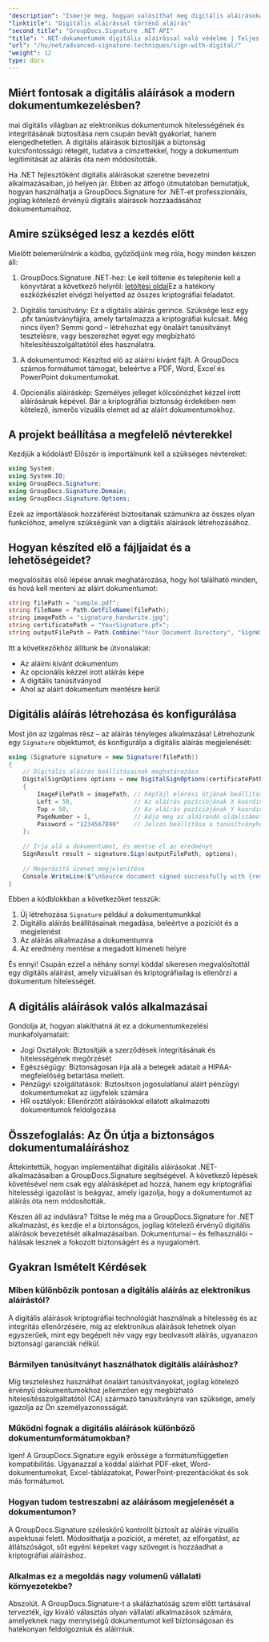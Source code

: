 ```yaml
---
"description": "Ismerje meg, hogyan valósíthat meg digitális aláírásokat .NET alkalmazásokban a GroupDocs.Signature használatával a dokumentumok biztonságának fokozása, a hitelesség biztosítása és a megfelelőségi követelmények teljesítése érdekében."
"linktitle": "Digitális aláírással történő aláírás"
"second_title": "GroupDocs.Signature .NET API"
"title": ".NET-dokumentumok digitális aláírással való védelme | Teljes útmutató"
"url": "/hu/net/advanced-signature-techniques/sign-with-digital/"
"weight": 12
type: docs
---
```

## Miért fontosak a digitális aláírások a modern dokumentumkezelésben?

mai digitális világban az elektronikus dokumentumok hitelességének és integritásának biztosítása nem csupán bevált gyakorlat, hanem elengedhetetlen. A digitális aláírások biztosítják a biztonság kulcsfontosságú rétegét, tudatva a címzettekkel, hogy a dokumentum legitimitását az aláírás óta nem módosították.

Ha .NET fejlesztőként digitális aláírásokat szeretne bevezetni alkalmazásaiban, jó helyen jár. Ebben az átfogó útmutatóban bemutatjuk, hogyan használhatja a GroupDocs.Signature for .NET-et professzionális, jogilag kötelező érvényű digitális aláírások hozzáadásához dokumentumaihoz.

## Amire szükséged lesz a kezdés előtt

Mielőtt belemerülnénk a kódba, győződjünk meg róla, hogy minden készen áll:

1. GroupDocs.Signature .NET-hez: Le kell töltenie és telepítenie kell a könyvtárat a következő helyről: [letöltési oldal](https://releases.groupdocs.com/signature/net/)Ez a hatékony eszközkészlet elvégzi helyetted az összes kriptográfiai feladatot.

2. Digitális tanúsítvány: Ez a digitális aláírás gerince. Szüksége lesz egy .pfx tanúsítványfájlra, amely tartalmazza a kriptográfiai kulcsait. Még nincs ilyen? Semmi gond – létrehozhat egy önaláírt tanúsítványt tesztelésre, vagy beszerezhet egyet egy megbízható hitelesítésszolgáltatótól éles használatra.

3. A dokumentumod: Készítsd elő az aláírni kívánt fájlt. A GroupDocs számos formátumot támogat, beleértve a PDF, Word, Excel és PowerPoint dokumentumokat.

4. Opcionális aláíráskép: Személyes jelleget kölcsönözhet kézzel írott aláírásának képével. Bár a kriptográfiai biztonság érdekében nem kötelező, ismerős vizuális elemet ad az aláírt dokumentumokhoz.

## A projekt beállítása a megfelelő névterekkel

Kezdjük a kódolást! Először is importálnunk kell a szükséges névtereket:

```csharp
using System;
using System.IO;
using GroupDocs.Signature;
using GroupDocs.Signature.Domain;
using GroupDocs.Signature.Options;
```

Ezek az importálások hozzáférést biztosítanak számunkra az összes olyan funkcióhoz, amelyre szükségünk van a digitális aláírások létrehozásához.

## Hogyan készíted elő a fájljaidat és a lehetőségeidet?

megvalósítás első lépése annak meghatározása, hogy hol található minden, és hová kell menteni az aláírt dokumentumot:

```csharp
string filePath = "sample.pdf";
string fileName = Path.GetFileName(filePath);
string imagePath = "signature_handwrite.jpg";
string certificatePath = "YourSignature.pfx";
string outputFilePath = Path.Combine("Your Document Directory", "SignWithDigital", fileName);
```

Itt a következőkhöz állítunk be útvonalakat:
- Az aláírni kívánt dokumentum
- Az opcionális kézzel írott aláírás képe
- A digitális tanúsítványod
- Ahol az aláírt dokumentum mentésre kerül

## Digitális aláírás létrehozása és konfigurálása

Most jön az izgalmas rész – az aláírás tényleges alkalmazása! Létrehozunk egy `Signature` objektumot, és konfigurálja a digitális aláírás megjelenését:

```csharp
using (Signature signature = new Signature(filePath))
{
    // Digitális aláírás beállításainak meghatározása
    DigitalSignOptions options = new DigitalSignOptions(certificatePath)
    {
        ImageFilePath = imagePath, // Képfájl elérési útjának beállítása (opcionális)
        Left = 50,                 // Az aláírás pozíciójának X koordinátájának beállítása
        Top = 50,                  // Az aláírás pozíciójának Y koordinátájának beállítása
        PageNumber = 1,            // Adja meg az aláírandó oldalszámot
        Password = "1234567890"    // Jelszó beállítása a tanúsítványhoz (ha szükséges)
    };
    
    // Írja alá a dokumentumot, és mentse el az eredményt
    SignResult result = signature.Sign(outputFilePath, options);
    
    // Megerősítő üzenet megjelenítése
    Console.WriteLine($"\nSource document signed successfully with {result.Succeeded.Count} signature(s).\nFile saved at {outputFilePath}.");
}
```

Ebben a kódblokkban a következőket tesszük:
1. Új létrehozása `Signature` például a dokumentumunkkal
2. Digitális aláírás beállításainak megadása, beleértve a pozíciót és a megjelenést
3. Az aláírás alkalmazása a dokumentumra
4. Az eredmény mentése a megadott kimeneti helyre

És ennyi! Csupán ezzel a néhány sornyi kóddal sikeresen megvalósítottál egy digitális aláírást, amely vizuálisan és kriptográfiailag is ellenőrzi a dokumentum hitelességét.

## A digitális aláírások valós alkalmazásai

Gondolja át, hogyan alakíthatná át ez a dokumentumkezelési munkafolyamatait:

- Jogi Osztályok: Biztosítják a szerződések integritásának és hitelességének megőrzését
- Egészségügy: Biztonságosan írja alá a betegek adatait a HIPAA-megfelelőség betartása mellett.
- Pénzügyi szolgáltatások: Biztosítson jogosulatlanul aláírt pénzügyi dokumentumokat az ügyfelek számára
- HR osztályok: Ellenőrzött aláírásokkal ellátott alkalmazotti dokumentumok feldolgozása

## Összefoglalás: Az Ön útja a biztonságos dokumentumaláíráshoz

Áttekintettük, hogyan implementálhat digitális aláírásokat .NET-alkalmazásaiban a GroupDocs.Signature segítségével. A következő lépések követésével nem csak egy aláírásképet ad hozzá, hanem egy kriptográfiai hitelességi igazolást is beágyaz, amely igazolja, hogy a dokumentumot az aláírás óta nem módosították.

Készen áll az indulásra? Töltse le még ma a GroupDocs.Signature for .NET alkalmazást, és kezdje el a biztonságos, jogilag kötelező érvényű digitális aláírások bevezetését alkalmazásaiban. Dokumentumai – és felhasználói – hálásak lesznek a fokozott biztonságért és a nyugalomért.

## Gyakran Ismételt Kérdések

### Miben különbözik pontosan a digitális aláírás az elektronikus aláírástól?
A digitális aláírások kriptográfiai technológiát használnak a hitelesség és az integritás ellenőrzésére, míg az elektronikus aláírások lehetnek olyan egyszerűek, mint egy begépelt név vagy egy beolvasott aláírás, ugyanazon biztonsági garanciák nélkül.

### Bármilyen tanúsítványt használhatok digitális aláíráshoz?
Míg teszteléshez használhat önaláírt tanúsítványokat, jogilag kötelező érvényű dokumentumokhoz jellemzően egy megbízható hitelesítésszolgáltatótól (CA) származó tanúsítványra van szüksége, amely igazolja az Ön személyazonosságát.

### Működni fognak a digitális aláírások különböző dokumentumformátumokban?
Igen! A GroupDocs.Signature egyik erőssége a formátumfüggetlen kompatibilitás. Ugyanazzal a kóddal aláírhat PDF-eket, Word-dokumentumokat, Excel-táblázatokat, PowerPoint-prezentációkat és sok más formátumot.

### Hogyan tudom testreszabni az aláírásom megjelenését a dokumentumon?
A GroupDocs.Signature széleskörű kontrollt biztosít az aláírás vizuális aspektusai felett. Módosíthatja a pozíciót, a méretet, az elforgatást, az átlátszóságot, sőt egyéni képeket vagy szöveget is hozzáadhat a kriptográfiai aláíráshoz.

### Alkalmas ez a megoldás nagy volumenű vállalati környezetekbe?
Abszolút. A GroupDocs.Signature-t a skálázhatóság szem előtt tartásával tervezték, így kiváló választás olyan vállalati alkalmazások számára, amelyeknek nagy mennyiségű dokumentumot kell biztonságosan és hatékonyan feldolgozniuk és aláírniuk.